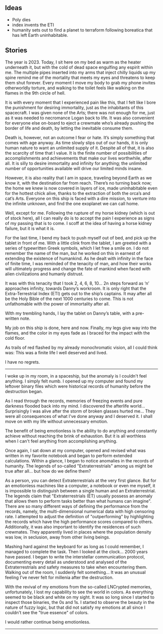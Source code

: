 ## Ideas

- Poly dies
- index invents the ETI 
- humanity sets out to find a planet to terraform following boreatica that has left Earth uninhabitable.

## Stories

The year is 2023. Today, I sit here on my bed as warm as the heater underneath it, but with the cold of dead space engulfing any espirit within me. The multiple pipes inserted into my arms that inject chilly liquids up my spine remind me of the mortality that meets my eyes and threatens to keep them shut forever. Every moment I move my body to grab my phone invites otherworldly torture, and walking to the toilet feels like walking on the flames in the 9th circle of hell.

It is with every moment that I experienced pain like this, that I felt like I bore the punishment for desiring immortality, just as the inhabitants of this spacecraft. I was given none of the Arts; there was not enough for me, just as it was needed to necromance Logan back to life. It was also convenient for everyone else on-board to eject a crewmate who’s already pushing the border of life and death, by letting the inevitable consume them.

Death is, however, not an outcome I fear or hate. It’s simply something that comes with age anyway. As time slowly slips out of our hands, it is only human nature to want an unlimited supply of it. Despite all of that, it is also the scarcity of time that I value. It is the finite number of possibilities of accomplishments and achievements that make our lives worthwhile, after all. It is silly to desire immortality and infinity for anything; the unlimited number of opportunities available will drive our limited minds insane.

However, it is also reality that I am in space, traveling beyond Earth as we know it, with the destination far from reach. There’s no turning back now; the home we knew is now covered in layers of ice, made uninhabitable even for the hottest chick alive, thanks to the extraction of both the orca’s and cat’s Arts. Everyone on this ship is faced with a dire mission, to venture into the infinite unknown, and find the one exoplanet we can call home. 

Well, except for me. Following the rupture of my horse kidney (which is out of stock here), all I can really do is to accept the pain I experience as signs of my passing that is to come. I scoff at the idea of having a horse kidney failure, but it is what it is. 

For the last time, I bend my back to push myself out of bed, and pick up the tablet in front of me. With a little clink from the tablet, I am greeted with a series of typewritten Greek symbols, which I let free a smile on. I do not remember the name of the man, but he worked on this in earnest of extending the existence of humankind. As he dealt with infinity in the face of finite time, I was reminded of the tenacity of man, and how their works will ultimately progress and change the fate of mankind when faced with alien civilizations and humanly distrust.

It was with this tenacity that I took 2, 4, 6, 8, 10… 2n steps forward as ‘n’ approaches infinity, towards Danny’s workroom. It is only right that the Extra-Terrestrial Index (ETI) gets out to the ship’s captains. It may after all be the Holy Bible of the next 1000 centuries to come. This is not unfathomable with the power of immortality after all.

WIth my trembling hands, I lay the tablet on Danny’s table, with a pre-written note. 

My job on this ship is done, here and now. Finally, my legs give way into the flames, and the color in my eyes fade as I braced for the impact with the cold floor.

As trails of red flashed by my already monochromatic vision, all I could think was: This was a finite life I well deserved and lived. 

I have no regrets.

---

I woke up in my room, in a spaceship, but the anomaly is I couldn't feel anything. I simply felt numb. I opened up my computer and found my leftover binary files which were historical records of humanity before the destruction began. 

As I read through the records, memories of freezing events and pure darkness flooded back into my mind. I discovered the afterlife world... Surprisingly I was alive after the storm of broken glasses hurted me... They were all consequences of what I've done anyway and I deserved it. I shall move on with my life without unnecessary emotion.

The benefit of being emotionless is the ability to do anything and constantly achieve without reaching the brink of exhaustion. But it is all worthless when I can't feel anything from accomplishing anything.

Once again, I sat down at my computer, opened and revised what was written in my favorite notebook and began to perform extended calculations. Within a glance, I began to notice anomalies in the records of humanity. The legends of so-called "Extraterrestrials" among us might be true after all... but how do we define them?

As a person, you can detect Extraterrestrials at the very first glance. But for an emotionless machines like a computer, a notebook or even me myself, it is impossible to distinguish between a single human and an Extraterrestrial. The legends claim that "Extraterrestrials (ET) usually possess an anomaly that allows them to perform tasks better than what humans can imagine". There are so many different ways of defining the performance from the records, namely, the multi-dimensional numerical data with high censoring rate. I attempted to adjust the definition of "outperforming" by highlighting the records which have the high performance scores compared to others. Additionally, it was also important to identify the residences of such crewmates. They apparently lived in places where the population density was low, in seclusion, away from other living beings.

Mashing hard against the keyboard for as long as I could remember, I managed to complete the task. Then I looked at the clock... 2000 years have passed. I began to write the interstellar communication protocol, documenting every detail as understood and analysed of the Extraterrestrials and safety measures to take when encountering them. Walking out of the room, I suddenly felt something... It was an unusual feeling I've never felt for millenia after the destruction.

With the revival of my emotions from the so-called LNCrypted memories, unfortunately, I lost my capability to see the world in colors. As everything seemed to be black and white on my sight. It was so long since I started to inspect those binaries, the 0s and 1s. I started to observe the beauty in the nature of fuzzy logic, but that did not satisfy my emotions at all since I couldn't see the "true essence" of colors.

I would rather continue being emotionless.

---

<!-- Discovering a new planet or smth -->
